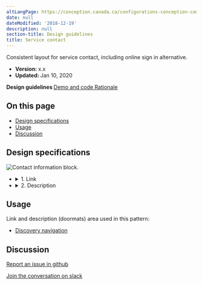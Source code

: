 ```yaml
---
altLangPage: https://conception.canada.ca/configurations-conception-communes/alertes-contextuelles.html
date: null
dateModified: '2018-12-19'
description: null
section-title: Design guidelines
title: Service contact
---
```



<div class="row profile">
 <div class="col-md-9">
  <p class="pagetag">
   Consistent layout for service contact, including online sign in alternative.
  </p>
 </div>
 <div class="col-md-3">
  <div class="small">
   <ul class="list-unstyled">
    <li class="mrgn-rght-lg">
     <strong>
      Version:
     </strong>
     x.x
    </li>
    <li class="mrgn-rght-lg">
     <strong>
      Updated:
     </strong>
     Jan 10, 2020
    </li>
   </ul>
  </div>
 </div>
 <div class="col-md-12">
  <div class="btn-group mrgn-bttm-sm mrgn-tp-md">
   <a class="btn btn-default active">
    <span class="fas fa-pen-square">
    </span>
    <strong>
     Design guidelines
    </strong>
   </a>
   <a class="btn btn-default" href="./service-contact-demo.html">
    <span class="fas fa-laptop-code">
    </span>
    Demo and code
   </a>
   <a class="btn btn-default" href="./service-contact-rationale.html">
    <span class="fas fa-microscope">
    </span>
    Rationale
   </a>
  </div>
 </div>
</div>

<section>
 <h2>
  On this page
 </h2>
 <ul>
  <li>
   <a href="#spec">
    Design specifications
   </a>
  </li>
  <li>
   <a href="#usage">
    Usage
   </a>
  </li>
  <li>
   <a href="#discuss">
    Discussion
   </a>
  </li>
 </ul>
</section>

<section>
 <h2 id="specs">
  Design specifications
 </h2>
 <div class="row">
  <div class="col-md-6">
   <div class="pattern-demo mrgn-bttm-lg">
    <img alt="Contact information block." class="img-responsive" src="../images/link-description/contact-spec.png"/>
   </div>
  </div>
  <div class="col-md-6">
   <ul class="list-unstyled">
    <li>
     <details>
      <summary>
       1. Link
      </summary>
      <p>
       The hyperlink text must clearly describe, in context, what the person will find on the destination page.
      </p>
     </details>
    </li>
    <li>
     <details>
      <summary>
       2. Description
      </summary>
      <p>
       Use action verbs, or simply list keywords to summarize of the information or tasks that can be accomplished on the page it links to.
      </p>
     </details>
    </li>
   </ul>
  </div>
 </div>
</section>

<section>
 <h2 id="usage">
  Usage
 </h2>
 <p>
  Link and description (doormats) area used in this pattern:
 </p>
 <ul>
  <li>
   <a href="../design-patterns/discovery-navigation.html">
    Discovery navigation
   </a>
  </li>
 </ul>
</section>

<section>
 <h2 id="discuss">
  Discussion
 </h2>
 <div class="row">
  <div class="col-md-4 col-sm-6 col-xs-12">
   <p>
    <a class="btn btn-default btn-block" href="https://github.com/canada-ca/design-system-systeme-conception/issues">
     <span class="fab fa-github">
     </span>
     Report an issue in github
    </a>
   </p>
   <p>
    <a class="btn btn-default btn-block" href="">
     <span class="fab fa-slack">
     </span>
     Join the conversation on slack
    </a>
   </p>
  </div>
 </div>
</section>



